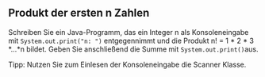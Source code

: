 ## Produkt der ersten n Zahlen

Schreiben Sie ein Java-Programm, das ein Integer n als Konsoleneingabe mit `System.out.print("n: ")` entgegennimmt und die Produkt n! = 1 * 2 * 3 *…*n bildet. Geben Sie anschließend die Summe mit `System.out.print()`aus.  


Tipp: Nutzen Sie zum Einlesen der Konsoleneingabe die Scanner Klasse.


